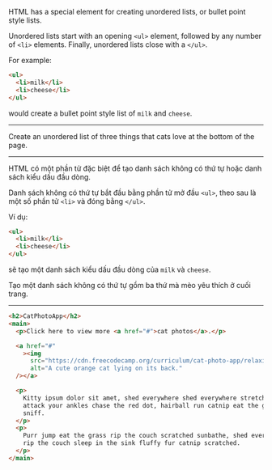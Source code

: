 HTML has a special element for creating unordered lists, or bullet point style lists.

Unordered lists start with an opening `<ul>` element, followed by any number of `<li>` elements. Finally, unordered lists close with a `</ul>`.

For example:

```html
<ul>
  <li>milk</li>
  <li>cheese</li>
</ul>
```

would create a bullet point style list of `milk` and `cheese`.

---

Create an unordered list of three things that cats love at the bottom of the page.

---

HTML có một phần tử đặc biệt để tạo danh sách không có thứ tự hoặc danh sách kiểu dấu đầu dòng.

Danh sách không có thứ tự bắt đầu bằng phần tử mở đầu `<ul>`, theo sau là một số phần tử `<li>` và đóng bằng `</ul>`.

Ví dụ:

```html
<ul>
  <li>milk</li>
  <li>cheese</li>
</ul>
```

sẽ tạo một danh sách kiểu dấu đầu dòng của `milk` và `cheese`.

Tạo một danh sách không có thứ tự gồm ba thứ mà mèo yêu thích ở cuối trang.

---

```html
<h2>CatPhotoApp</h2>
<main>
  <p>Click here to view more <a href="#">cat photos</a>.</p>

  <a href="#"
    ><img
      src="https://cdn.freecodecamp.org/curriculum/cat-photo-app/relaxing-cat.jpg"
      alt="A cute orange cat lying on its back."
  /></a>

  <p>
    Kitty ipsum dolor sit amet, shed everywhere shed everywhere stretching
    attack your ankles chase the red dot, hairball run catnip eat the grass
    sniff.
  </p>
  <p>
    Purr jump eat the grass rip the couch scratched sunbathe, shed everywhere
    rip the couch sleep in the sink fluffy fur catnip scratched.
  </p>
</main>
```
